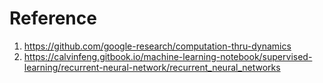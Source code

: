# Reference
1. https://github.com/google-research/computation-thru-dynamics
2. https://calvinfeng.gitbook.io/machine-learning-notebook/supervised-learning/recurrent-neural-network/recurrent_neural_networks
